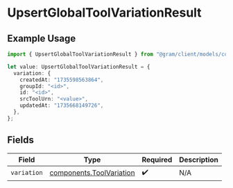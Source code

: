 # UpsertGlobalToolVariationResult

## Example Usage

```typescript
import { UpsertGlobalToolVariationResult } from "@gram/client/models/components";

let value: UpsertGlobalToolVariationResult = {
  variation: {
    createdAt: "1735598563864",
    groupId: "<id>",
    id: "<id>",
    srcToolUrn: "<value>",
    updatedAt: "1735668149726",
  },
};
```

## Fields

| Field                                                                | Type                                                                 | Required                                                             | Description                                                          |
| -------------------------------------------------------------------- | -------------------------------------------------------------------- | -------------------------------------------------------------------- | -------------------------------------------------------------------- |
| `variation`                                                          | [components.ToolVariation](../../models/components/toolvariation.md) | :heavy_check_mark:                                                   | N/A                                                                  |